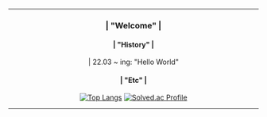 <div align = center>
 
--- 
### | "Welcome" |
        
         
#### | "History" |
<div> | 22.03 ~ ing: "Hello World" </div>
  
#### | "Etc" |
[![Top Langs](https://github-readme-stats.vercel.app/api/top-langs/?username=momomomoon&layout=compact)](https://github.com/anuraghazra/github-readme-stats) [![Solved.ac Profile](http://mazassumnida.wtf/api/v2/generate_badge?boj=ansdj1908)](https://solved.ac/ansdj1908/)

   
---
</div>

